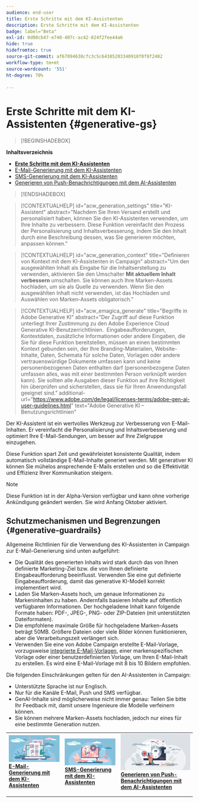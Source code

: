 ```yaml
---
audience: end-user
title: Erste Schritte mit dem KI-Assistenten
description: Erste Schritte mit dem KI-Assistenten
badge: label="Beta"
exl-id: 0d00cb47-e740-407c-ac42-824f2fee44a6
hide: true
hidefromtoc: true
source-git-commit: af67094638cfc3c5c64385203340918f0f8f2482
workflow-type: tm+mt
source-wordcount: '551'
ht-degree: 70%

---
```


# Erste Schritte mit dem KI-Assistenten {#generative-gs}

>[!BEGINSHADEBOX]

**Inhaltsverzeichnis**

* **[Erste Schritte mit dem KI-Assistenten](generative-gs.md)**
* [E-Mail-Generierung mit dem KI-Assistenten](generative-content.md)
* [SMS-Generierung mit dem KI-Assistenten](generative-sms.md)
* [Generieren von Push-Benachrichtigungen mit dem AI-Assistenten](generative-push.md)

>[!ENDSHADEBOX]

>[!CONTEXTUALHELP]
>id="acw_generation_settings"
>title="KI-Assistent"
>abstract="Nachdem Sie Ihren Versand erstellt und personalisiert haben, können Sie den KI-Assistenten verwenden, um Ihre Inhalte zu verbessern. Diese Funktion vereinfacht den Prozess der Personalisierung und Inhaltsverbesserung, indem Sie den Inhalt durch eine Beschreibung dessen, was Sie generieren möchten, anpassen können."


>[!CONTEXTUALHELP]
>id="acw_generation_context"
>title="Definieren von Kontext mit dem KI-Assistenten in Campaign"
>abstract="Um den ausgewählten Inhalt als Eingabe für die Inhaltserstellung zu verwenden, aktivieren Sie den Umschalter **Mit aktuellem Inhalt verbessern** umschalten. Sie können auch Ihre Marken-Assets hochladen, um sie als Quelle zu verwenden. Wenn Sie den ausgewählten Inhalt nicht verwenden, ist das Hochladen und Auswählen von Marken-Assets obligatorisch."


>[!CONTEXTUALHELP]
>id="acw_emagica_generate"
>title="Begriffe in Adobe Generative KI"
>abstract="Der Zugriff auf diese Funktion unterliegt Ihrer Zustimmung zu den Adobe Experience Cloud Generative KI-Benutzerrichtlinien.  Eingabeaufforderungen, Kontextdaten, zusätzliche Informationen oder andere Eingaben, die Sie für diese Funktion bereitstellen, müssen an einen bestimmten Kontext gebunden sein, der Ihre Branding-Materialien, Website-Inhalte, Daten, Schemata für solche Daten, Vorlagen oder andere vertrauenswürdige Dokumente umfassen kann und keine personenbezogenen Daten enthalten darf (personenbezogene Daten umfassen alles, was mit einer bestimmten Person verknüpft werden kann). Sie sollten alle Ausgaben dieser Funktion auf ihre Richtigkeit hin überprüfen und sicherstellen, dass sie für Ihren Anwendungsfall geeignet sind."
>additional-url="https://www.adobe.com/de/legal/licenses-terms/adobe-gen-ai-user-guidelines.html" text="Adobe Generative KI – Benutzungsrichtlinien"

Der KI-Assistent ist ein wertvolles Werkzeug zur Verbesserung von E-Mail-Inhalten. Er vereinfacht die Personalisierung und Inhaltsverbesserung und optimiert Ihre E-Mail-Sendungen, um besser auf Ihre Zielgruppe einzugehen.

Diese Funktion spart Zeit und gewährleistet konsistente Qualität, indem automatisch vollständige E-Mail-Inhalte generiert werden. Mit generativer KI können Sie mühelos ansprechende E-Mails erstellen und so die Effektivität und Effizienz Ihrer Kommunikation steigern.

>[!NOTE]
>
>Diese Funktion ist in der Alpha-Version verfügbar und kann ohne vorherige Ankündigung geändert werden. Sie wird Anfang Oktober aktiviert.

## Schutzmechanismen und Begrenzungen {#generative-guardrails}

Allgemeine Richtlinien für die Verwendung des KI-Assistenten in Campaign zur E-Mail-Generierung sind unten aufgeführt:

* Die Qualität des generierten Inhalts wird stark durch das von Ihnen definierte Marketing-Ziel bzw. die von Ihnen definierte Eingabeaufforderung beeinflusst. Verwenden Sie eine gut definierte Eingabeaufforderung, damit das generative KI-Modell korrekt implementiert wird. 
* Laden Sie Marken-Assets hoch, um genaue Informationen zu Markeninhalten zu haben. Andernfalls basieren Inhalte auf öffentlich verfügbaren Informationen. Der hochgeladene Inhalt kann folgende Formate haben: PDF-, JPEG-, PNG- oder ZIP-Dateien (mit unterstützten Dateiformaten).
* Die empfohlene maximale Größe für hochgeladene Marken-Assets beträgt 50MB. Größere Dateien oder viele Bilder können funktionieren, aber die Verarbeitungszeit verlängert sich.
* Verwenden Sie eine von Adobe Campaign erstellte E-Mail-Vorlage, vorzugsweise [integrierte E-Mail-Vorlagen](../email/create-email-templates.md), einer markenspezifischen Vorlage oder einer benutzerdefinierten Vorlage, um Ihren E-Mail-Inhalt zu erstellen. Es wird eine E-Mail-Vorlage mit 8 bis 10 Bildern empfohlen.


Die folgenden Einschränkungen gelten für den AI-Assistenten in Campaign:

* Unterstützte Sprache ist nur Englisch.
* Nur für die Kanäle E-Mail, Push und SMS verfügbar.
* GenAI-Inhalte sind möglicherweise nicht immer genau: Teilen Sie bitte Ihr Feedback mit, damit unsere Ingenieure die Modelle verfeinern können.
* Sie können mehrere Marken-Assets hochladen, jedoch nur eines für eine bestimmte Generation nutzen.



<table style="table-layout:fixed"><tr style="border: 0;">
<td>
<a href="generative-content.md">
<img alt="E-Mail-Generierung" src="assets/do-not-localize/text-genai.jpeg">
</a>
<div>
<a href="generative-content.md"><strong>E-Mail-Generierung mit dem KI-Assistenten</strong></a>
</div>
<p>
</td>
<td>
<a href="generative-sms.md">
<img alt="SMS-Generierung" src="assets/do-not-localize/image-genai.jpeg">
</a>
<div><a href="generative-sms.md"><strong>SMS-Generierung mit dem KI-Assistenten</strong>
</div>
<p>
</td>
<td>
<a href="generative-push.md">
<img alt="Push-Generierung" src="assets/do-not-localize/email-genai.jpeg">
</a>
<div>
<a href="generative-push.md"><strong>Generieren von Push-Benachrichtigungen mit dem AI-Assistenten</strong></a>
</div>
<p></td>
</tr></table>
